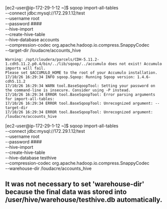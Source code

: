 [ec2-user@ip-172-29-1-12 ~]$ sqoop import-all-tables \
--connect jdbc:mysql://172.29.1.12/test \
--username root \
--password #### \
--hive-import \
--create-hive-table \
--hive-database accounts \
--compression-codec org.apache.hadoop.io.compress.SnappyCodec \
--target-dir /loudacre/accounts_hive

```
Warning: /opt/cloudera/parcels/CDH-5.11.2-1.cdh5.11.2.p0.4/bin/../lib/sqoop/../accumulo does not exist! Accumulo imports will fail.
Please set $ACCUMULO_HOME to the root of your Accumulo installation.
17/10/26 16:29:34 INFO sqoop.Sqoop: Running Sqoop version: 1.4.6-cdh5.11.2
17/10/26 16:29:34 WARN tool.BaseSqoopTool: Setting your password on the command-line is insecure. Consider using -P instead.
17/10/26 16:29:34 ERROR tool.BaseSqoopTool: Error parsing arguments for import-all-tables:
17/10/26 16:29:34 ERROR tool.BaseSqoopTool: Unrecognized argument: --target-dir
17/10/26 16:29:34 ERROR tool.BaseSqoopTool: Unrecognized argument: /loudacre/accounts_hive
```

[ec2-user@ip-172-29-1-12 ~]$ sqoop import-all-tables \
--connect jdbc:mysql://172.29.1.12/test \
--username root \
--password #### \
--hive-import \
--create-hive-table \
--hive-database testhive \
--compression-codec org.apache.hadoop.io.compress.SnappyCodec \
--warehouse-dir /loudacre/accounts_hive

## It was not necessary to set 'warehouse-dir' because the final data was stored into /user/hive/warehouse/testhive.db automatically.
